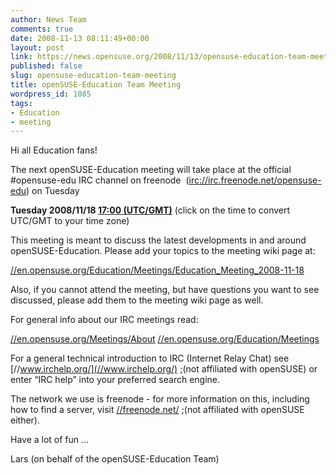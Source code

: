 ```yaml
---
author: News Team
comments: true
date: 2008-11-13 08:11:49+00:00
layout: post
link: https://news.opensuse.org/2008/11/13/opensuse-education-team-meeting/
published: false
slug: opensuse-education-team-meeting
title: openSUSE-Education Team Meeting
wordpress_id: 1085
tags:
- Education
- meeting
---
```


Hi all Education fans!

The next openSUSE-Education meeting will take place at the official #opensuse-edu IRC channel on freenode  ([irc://irc.freenode.net/opensuse-edu](irc://irc.freenode.net/opensuse-edu)) on Tuesday

**Tuesday 2008/11/18 [17:00 (UTC/GMT)](//www.worldtimeserver.com/convert_time_in_UTC.aspx?y=2008&mo=11&d=18&h=17&mn=0)**
(click on the time to convert UTC/GMT to your time zone)

This meeting is meant to discuss the latest developments in and around openSUSE-Education. Please add your topics to the meeting wiki page at:

[//en.opensuse.org/Education/Meetings/Education_Meeting_2008-11-18](//en.opensuse.org/Education/Meetings/Education_Meeting_2008-11-18)

Also, if you cannot attend the meeting, but have questions you want to see discussed, please add them to the meeting wiki page as well.

For general info about our IRC meetings read:

[//en.opensuse.org/Meetings/About](//en.opensuse.org/Meetings/About)
[//en.opensuse.org/Education/Meetings](//en.opensuse.org/Education/Meetings)

For a general technical introduction to IRC (Internet Relay Chat) see [//www.irchelp.org/](//www.irchelp.org/) ;(not affiliated with openSUSE) or enter “IRC help” into your preferred search engine.

The network we use is freenode - for more information on this, including how to find a server, visit [//freenode.net/](//freenode.net/) ;(not affiliated with openSUSE either).

Have a lot of fun …

Lars (on behalf of the openSUSE-Education Team)

